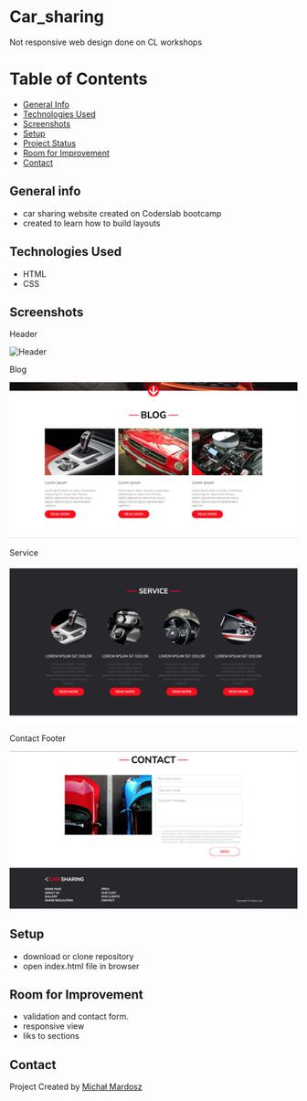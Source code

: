 # Car_sharing
Not responsive web design done on CL workshops

# Table of Contents

* [General Info](#general-info)
* [Technologies Used](#technologies-used)
* [Screenshots](#screenshots)
* [Setup](#setup)
* [Project Status](#project-status)
* [Room for Improvement](#room-for-improvement)
* [Contact](#contact)

## General info

* car sharing website created on Coderslab bootcamp
* created to learn how to build layouts

## Technologies Used
* HTML
* CSS



## Screenshots
Header

![Header](images/screenshots/header.png)

Blog

![Blog](images/screenshots/blog.png)

Service

![Service](images/screenshots/service.png)

Contact Footer

![Contact](images/screenshots/contact.png)



## Setup

* download or clone repository 
* open index.html file in browser


## Room for Improvement

* validation and contact form.
* responsive view
* liks to sections


## Contact

Project Created by [Michał Mardosz](https://www.linkedin.com/in/micha%C5%82-mardosz-298892228/) 
